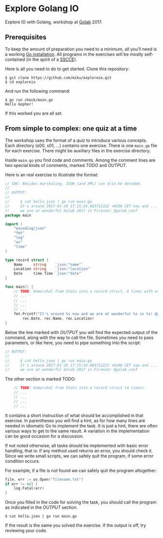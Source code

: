 Explore Golang IO
=================

Explore IO with Golang, workshop at [Golab](http://golab.io) 2017.

Prerequisites
-------------

To keep the amount of preparation you need to a minimum, all you'll need is a
working [Go installation](https://golang.org/doc/install). All programs in the
exercises will be mostly self-contained (in the spirit of a
[SSCCE](http://sscce.org/)).

Here is all you need to do to get started. Clone this repository:

```
$ git clone https://github.com/miku/exploreio.git
$ cd exploreio
```

And run the following command:

```
$ go run check/main.go
Hello Gopher!
```

If this worked you are all set.

From simple to complex: one quiz at a time
------------------------------------------

The workshop uses the format of a *quiz* to introduce various concepts. Each
directory (s00, s01, ...) contains one exercise. There is one `main.go` file
for each exercise. There might be auxiliary files in the exercise directory.

Inside `main.go` you find code and comments. Among the comment lines are two
special kinds of comments, marked *TODO* and *OUTPUT*.

Here is an real exercise to illustrate the format:

```go
// S06: Besides marshaling, JSON (and XML) can also be decoded.
//
// OUTPUT:
//
//     $ cat hello.json | go run main.go
//     It's around 2017-01-20 17:15:54.603712222 +0100 CET now and ...
//     we are at wonderful Golab 2017 in Firenze! @golab_conf
package main

import (
	"encoding/json"
	"fmt"
	"log"
	"os"
	"time"
)

type record struct {
	Name     string    `json:"name"`
	Location string    `json:"location"`
	Date     time.Time `json:"date"`
}

func main() {
	// TODO: Unmarshal from Stdin into a record struct. 4 lines with error handling.
	// ...
	// ...
	// ...
	// ...
	fmt.Printf("It's around %s now and we are at wonderful %s in %s! @golab_conf\n",
		rec.Date, rec.Name, rec.Location)
}

```


Below the line marked with *OUTPUT* you will find the expected output of the
command, along with the way to call the file. Sometimes you need to pass
parameters, or like here, you need to pipe something into the script:

```go
// OUTPUT:
//
//     $ cat hello.json | go run main.go
//     It's around 2017-01-20 17:15:54.603712222 +0100 CET now and ...
//     we are at wonderful Golab 2017 in Firenze! @golab_conf

```

The other section is marked TODO:

```go
	// TODO: Unmarshal from Stdin into a record struct (4 lines).
	// ...
	// ...
	// ...
	// ...
```

It contains a short instruction of what should be accomplished in that
exercise. In parentheses you will find a hint, as for how many lines are needed
in idiomatic Go to implement the task. It is just a hint, there are often various ways to get to 
the same result. A variation in the implementation can be good occasion for a discussion.

If not noted otherwise, all tasks should be implemented with basic error
handling, that is: if any method used returns an error, you should check it.
Since we write small scripts, we can safely quit the program, if some error
condition occurs.

For example, if a file is not found we can safely quit the program altogether:

```go
file, err := os.Open("filename.txt")
if err != nil {
	log.Fatal(err)
}
```

Once you filled in the code for solving the task, you should call the program
as indicated in the *OUTPUT* section.

```shell
$ cat hello.json | go run main.go
```

If the result is the same you solved the exercise. If the output is off, try
reviewing your code.